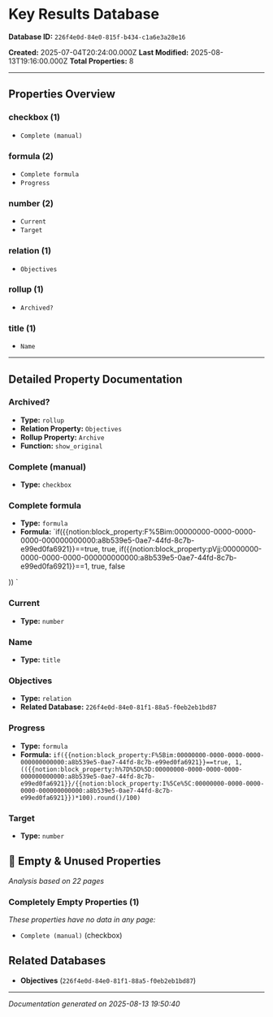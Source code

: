 # Key Results Database

**Database ID:** `226f4e0d-84e0-815f-b434-c1a6e3a28e16`

**Created:** 2025-07-04T20:24:00.000Z
**Last Modified:** 2025-08-13T19:16:00.000Z
**Total Properties:** 8

---

## Properties Overview

### checkbox (1)
- `Complete (manual)`

### formula (2)
- `Complete formula`
- `Progress`

### number (2)
- `Current`
- `Target`

### relation (1)
- `Objectives`

### rollup (1)
- `Archived?`

### title (1)
- `Name`

---

## Detailed Property Documentation

### Archived?
- **Type:** `rollup`
- **Relation Property:** `Objectives`
- **Rollup Property:** `Archive`
- **Function:** `show_original`

### Complete (manual)
- **Type:** `checkbox`

### Complete formula
- **Type:** `formula`
- **Formula:** `if({{notion:block_property:F%5Bim:00000000-0000-0000-0000-000000000000:a8b539e5-0ae7-44fd-8c7b-e99ed0fa6921}}==true, true, if({{notion:block_property:pVjj:00000000-0000-0000-0000-000000000000:a8b539e5-0ae7-44fd-8c7b-e99ed0fa6921}}==1, true, false
	
))
	`

### Current
- **Type:** `number`

### Name
- **Type:** `title`

### Objectives
- **Type:** `relation`
- **Related Database:** `226f4e0d-84e0-81f1-88a5-f0eb2eb1bd87`

### Progress
- **Type:** `formula`
- **Formula:** `if({{notion:block_property:F%5Bim:00000000-0000-0000-0000-000000000000:a8b539e5-0ae7-44fd-8c7b-e99ed0fa6921}}==true, 1, (({{notion:block_property:h%7D%5D%5D:00000000-0000-0000-0000-000000000000:a8b539e5-0ae7-44fd-8c7b-e99ed0fa6921}}/{{notion:block_property:I%5Ce%5C:00000000-0000-0000-0000-000000000000:a8b539e5-0ae7-44fd-8c7b-e99ed0fa6921}})*100).round()/100)`

### Target
- **Type:** `number`

## 🚫 Empty & Unused Properties

*Analysis based on 22 pages*

### Completely Empty Properties (1)
*These properties have no data in any page:*

- `Complete (manual)` (checkbox)

## Related Databases

- **Objectives** (`226f4e0d-84e0-81f1-88a5-f0eb2eb1bd87`)

---

*Documentation generated on 2025-08-13 19:50:40*
